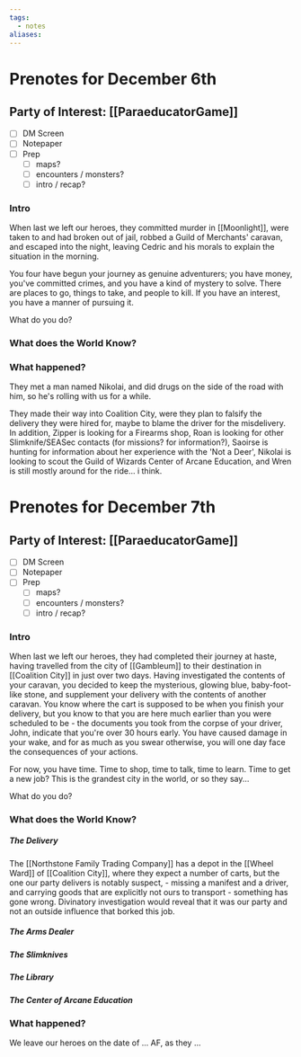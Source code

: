 ```yaml
---
tags:
  - notes
aliases:
---
```


# Prenotes for December 6th
## Party of Interest: [[ParaeducatorGame]]
- [ ] DM Screen
- [ ] Notepaper
- [ ] Prep
	- [ ] maps?
	- [ ] encounters / monsters?
	- [ ] intro / recap?

### Intro

When last we left our heroes, they committed murder in [[Moonlight]], were taken to and had broken out of jail, robbed a Guild of Merchants' caravan, and escaped into the night, leaving Cedric and his morals to explain the situation in the morning. 

You four have begun your journey as genuine adventurers; you have money, you've committed crimes, and you have a kind of mystery to solve. There are places to go, things to take, and people to kill. If you have an interest, you have a manner of pursuing it.

What do you do?

### What does the World Know?


### What happened?


They met a man named Nikolai, and did drugs on the side of the road with him, so he's rolling with us for a while.

They made their way into Coalition City, were they plan to falsify the delivery they were hired for, maybe to blame the driver for the misdelivery. In addition, Zipper is looking for a Firearms shop, Roan is looking for other Slimknife/SEASec contacts (for missions? for information?), Saoirse is hunting for information about her experience with the 'Not a Deer', Nikolai is looking to scout the Guild of Wizards Center of Arcane Education, and Wren is still mostly around for the ride... i think.

# Prenotes for December 7th
## Party of Interest: [[ParaeducatorGame]]
- [ ] DM Screen
- [ ] Notepaper
- [ ] Prep
	- [ ] maps?
	- [ ] encounters / monsters?
	- [ ] intro / recap?

### Intro

When last we left our heroes, they had completed their journey at haste, having travelled from the city of [[Gambleum]] to their destination in [[Coalition City]] in just over two days. Having investigated the contents of your caravan, you decided to keep the mysterious, glowing blue, baby-foot-like stone, and supplement your delivery with the contents of another caravan. You know where the cart is supposed to be when you finish your delivery, but you know to that you are here much earlier than you were scheduled to be - the documents you took from the corpse of your driver, John, indicate that you're over 30 hours early. You have caused damage in your wake, and for as much as you swear otherwise, you will one day face the consequences of your actions.

For now, you have time. Time to shop, time to talk, time to learn. Time to get a new job? This is the grandest city in the world, or so they say...

What do you do?

### What does the World Know?

##### The Delivery
The [[Northstone Family Trading Company]] has a depot in the [[Wheel Ward]] of [[Coalition City]], where they expect a number of carts, but the one our party delivers is notably suspect, - missing a manifest and a driver, and carrying goods that are explicitly not ours to transport - something has gone wrong. Divinatory investigation would reveal that it was our party and not an outside influence that borked this job.

##### The Arms Dealer


##### The Slimknives
##### The Library
##### The Center of Arcane Education

### What happened?


We leave our heroes on the date of ... AF, as they ...